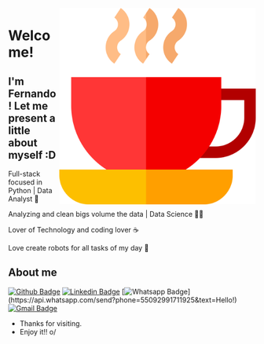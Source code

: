 <img align="right" width="400" height="400" src="https://github.com/fmarinhop/fmarinhop/blob/main/coffee.svg">
 
# Welcome!
## I'm Fernando! Let me present a little about myself :D

Full-stack focused in Python | Data Analyst :robot:

Analyzing and clean bigs volume the data | Data Science :man_technologist:

Lover of Technology and coding lover :coffee:

Love create robots for all tasks of my day :rocket: 
 
 
## About me

[![Github Badge](https://img.shields.io/badge/-Github-000?style=flat-square&logo=Github&logoColor=white&link=https://github.com/fmarinhop)](https://github.com/fmarinhop)
[![Linkedin Badge](https://img.shields.io/badge/-LinkedIn-blue?style=flat-square&logo=Linkedin&logoColor=white&link=https://www.linkedin.com/in/fernandotimcsalpi/)](https://www.linkedin.com/in/fernandotimcsalpi/)
[![Whatsapp Badge](https://img.shields.io/badge/-Whatsapp-4CA143?style=flat-square&labelColor=4CA143&logo=whatsapp&logoColor=white&link=https://api.whatsapp.com/send?phone=55092991711925&text=Hello!)](https://api.whatsapp.com/send?phone=55092991711925&text=Hello!)
[![Gmail Badge](https://img.shields.io/badge/-Gmail-c14438?style=flat-square&logo=Gmail&logoColor=white&link=mailto:fernando.paiva@gmail.com)](mailto:fernando.paiva@gmail.com)
 
- Thanks for visiting. 
- Enjoy it!! o/
